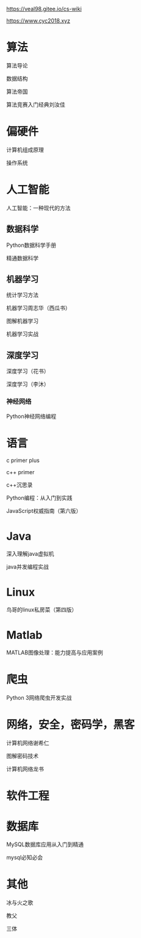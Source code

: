 https://veal98.gitee.io/cs-wiki

https://www.cyc2018.xyz

# 算法

算法导论

数据结构

算法帝国

算法竞赛入门经典刘汝佳



# 偏硬件

计算机组成原理

操作系统



# 人工智能

人工智能：一种现代的方法

## 数据科学

Python数据科学手册

精通数据科学



## 机器学习

统计学习方法

机器学习周志华（西瓜书）

图解机器学习

机器学习实战



## 深度学习

深度学习（花书）

深度学习（李沐）



### 神经网络

Python神经网络编程



# 语言

c primer plus

c++ primer

c++沉思录

Python编程：从入门到实践

JavaScript权威指南（第六版）

# Java

深入理解java虚拟机

java并发编程实战



# Linux

鸟哥的linux私房菜（第四版）



# Matlab

MATLAB图像处理：能力提高与应用案例



# 爬虫

Python 3网络爬虫开发实战



# 网络，安全，密码学，黑客

计算机网络谢希仁

图解密码技术

计算机网络龙书





# 软件工程



# 数据库

MySQL数据库应用从入门到精通

mysql必知必会



# 其他

冰与火之歌

教父

三体

